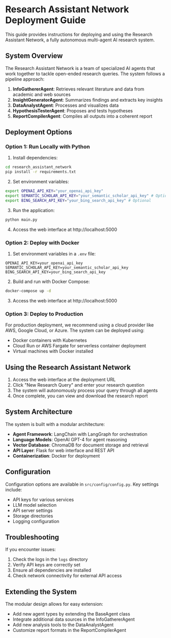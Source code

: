 # Research Assistant Network Deployment Guide

This guide provides instructions for deploying and using the Research Assistant Network, a fully autonomous multi-agent AI research system.

## System Overview

The Research Assistant Network is a team of specialized AI agents that work together to tackle open-ended research queries. The system follows a pipeline approach:

1. **InfoGathererAgent**: Retrieves relevant literature and data from academic and web sources
2. **InsightGeneratorAgent**: Summarizes findings and extracts key insights
3. **DataAnalystAgent**: Processes and visualizes data
4. **HypothesisTesterAgent**: Proposes and tests hypotheses
5. **ReportCompilerAgent**: Compiles all outputs into a coherent report

## Deployment Options

### Option 1: Run Locally with Python

1. Install dependencies:
```bash
cd research_assistant_network
pip install -r requirements.txt
```

2. Set environment variables:
```bash
export OPENAI_API_KEY="your_openai_api_key"
export SEMANTIC_SCHOLAR_API_KEY="your_semantic_scholar_api_key" # Optional
export BING_SEARCH_API_KEY="your_bing_search_api_key" # Optional
```

3. Run the application:
```bash
python main.py
```

4. Access the web interface at http://localhost:5000

### Option 2: Deploy with Docker

1. Set environment variables in a `.env` file:
```
OPENAI_API_KEY=your_openai_api_key
SEMANTIC_SCHOLAR_API_KEY=your_semantic_scholar_api_key
BING_SEARCH_API_KEY=your_bing_search_api_key
```

2. Build and run with Docker Compose:
```bash
docker-compose up -d
```

3. Access the web interface at http://localhost:5000

### Option 3: Deploy to Production

For production deployment, we recommend using a cloud provider like AWS, Google Cloud, or Azure. The system can be deployed using:

- Docker containers with Kubernetes
- Cloud Run or AWS Fargate for serverless container deployment
- Virtual machines with Docker installed

## Using the Research Assistant Network

1. Access the web interface at the deployment URL
2. Click "New Research Query" and enter your research question
3. The system will autonomously process your query through all agents
4. Once complete, you can view and download the research report

## System Architecture

The system is built with a modular architecture:

- **Agent Framework**: LangChain with LangGraph for orchestration
- **Language Models**: OpenAI GPT-4 for agent reasoning
- **Vector Database**: ChromaDB for document storage and retrieval
- **API Layer**: Flask for web interface and REST API
- **Containerization**: Docker for deployment

## Configuration

Configuration options are available in `src/config/config.py`. Key settings include:

- API keys for various services
- LLM model selection
- API server settings
- Storage directories
- Logging configuration

## Troubleshooting

If you encounter issues:

1. Check the logs in the `logs` directory
2. Verify API keys are correctly set
3. Ensure all dependencies are installed
4. Check network connectivity for external API access

## Extending the System

The modular design allows for easy extension:

- Add new agent types by extending the BaseAgent class
- Integrate additional data sources in the InfoGathererAgent
- Add new analysis tools to the DataAnalystAgent
- Customize report formats in the ReportCompilerAgent
